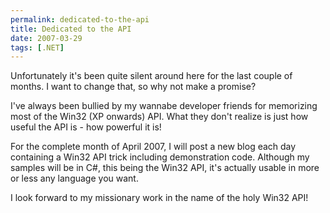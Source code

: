 ```yaml
---
permalink: dedicated-to-the-api
title: Dedicated to the API
date: 2007-03-29
tags: [.NET]
---
```

Unfortunately it's been quite silent around here for the last couple of months. I want to change that, so why not make a promise?

<!-- more -->

I've always been bullied by my wannabe developer friends for memorizing most of the Win32 (XP onwards) API. What they don't realize is just how useful the API is - how powerful it is!

For the complete month of April 2007, I will post a new blog each day containing a Win32 API trick including demonstration code. Although my samples will be in C#, this being the Win32 API, it's actually usable in more or less any language you want.

I look forward to my missionary work in the name of the holy Win32 API!
